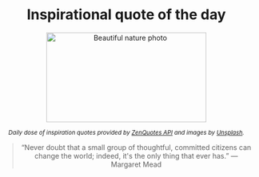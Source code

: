 
<div align="center">

# Inspirational quote of the day

<img src="./data/photo.jpeg" alt="Beautiful nature photo" width="320" height="180">

<sub><i>Daily dose of inspiration quotes provided by [ZenQuotes API](https://zenquotes.io/) and images by [Unsplash](https://unsplash.com/).</i></sub>


<blockquote>&ldquo;Never doubt that a small group of thoughtful, committed citizens can change the world; indeed, it's the only thing that ever has.&rdquo; &mdash; <footer>Margaret Mead</footer></blockquote>

</div>
